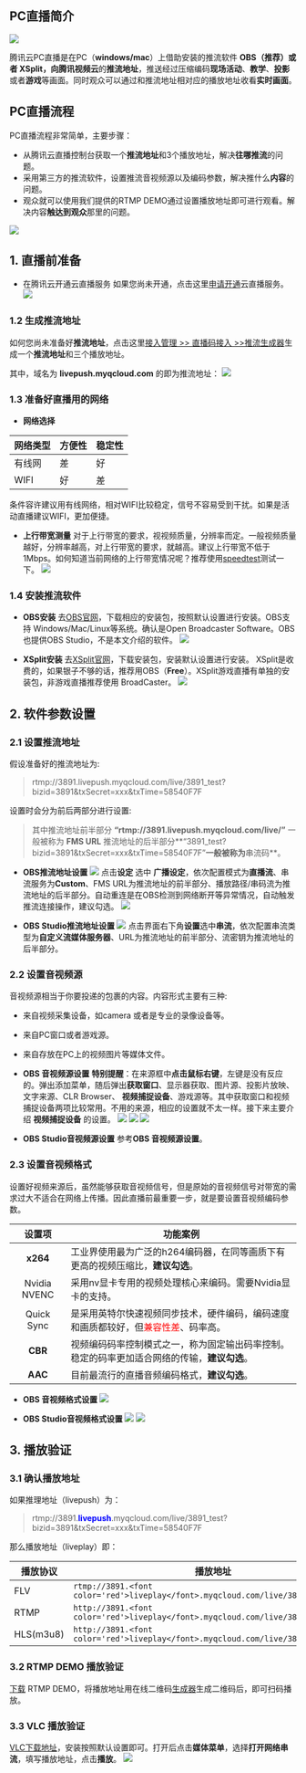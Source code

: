 ## PC直播简介

![](https://mc.qcloudimg.com/static/img/f47bf4ef0fcb96bdccf6f302b274afce/image.png)

腾讯云PC直播是在PC（**windows/mac**）上借助安装的推流软件 **OBS（推荐）**或者 **XSplit**，向腾讯**视频云**的**推流地址**，推送经过压缩编码**现场活动**、**教学**、**投影**或者**游戏**等画面。同时观众可以通过和推流地址相对应的播放地址收看**实时画面**。


## PC直播流程
PC直播流程非常简单，主要步骤：
- 从腾讯云直播控制台获取一个**推流地址**和3个播放地址，解决**往哪推流**的问题。
- 采用第三方的推流软件，设置推流音视频源以及编码参数，解决推什么**内容**的问题。
- 观众就可以使用我们提供的RTMP DEMO通过设置播放地址即可进行观看。解决内容**触达到观众**那里的问题。

![](https://mc.qcloudimg.com/static/img/617e7cc6ae3313a2456e2672535e4097/image.png)


## 1. 直播前准备
- 在腾讯云开通云直播服务
如果您尚未开通，点击这里[申请开通](https://console.cloud.tencent.com/live)云直播服务。
![](https://mc.qcloudimg.com/static/img/f45715687e787ee9a8e18154d1e13b92/image.png)

### 1.2 生成推流地址
如何您尚未准备好**推流地址**，点击这里[接入管理 >> 直播码接入 >>推流生成器](https://console.cloud.tencent.com/live)生成一个**推流地址**和三个播放地址。

其中，域名为 **livepush.myqcloud.com** 的即为推流地址：
![](https://mc.qcloudimg.com/static/img/98b9b659be67a9ac32384b606ace943f/image.png)

### 1.3 准备好直播用的网络
- **网络选择**

|网络类型|方便性|稳定性|
|--|--|--|
|有线网|差|好|
|WIFI|好|差|
条件容许建议用有线网络，相对WIFI比较稳定，信号不容易受到干扰。如果是活动直播建议WIFI，更加便捷。

- **上行带宽测量**
对于上行带宽的要求，视视频质量，分辨率而定。一般视频质量越好，分辨率越高，对上行带宽的要求，就越高。建议上行带宽不低于1Mbps。如何知道当前网络的上行带宽情况呢？推荐使用[speedtest](http://www.speedtest.net/)测试一下。
![](https://mc.qcloudimg.com/static/img/b5724af9873220c395e295894205e4ad/image.png)

### 1.4 安装推流软件
- **OBS安装**
去[OBS官网](https://obsproject.com/download)，下载相应的安装包，按照默认设置进行安装。OBS支持 Windows/Mac/Linux等系统。确认是Open Broadcaster Software。OBS也提供OBS Studio，不是本文介绍的软件。
![](https://mc.qcloudimg.com/static/img/dcbb929e364b1d8e80c04e326a756a26/image.png)

- **XSplit安装**
去[XSplit官网](https://www.xsplit.com/zh_cn/)，下载安装包，安装默认设置进行安装。
XSplit是收费的，如果银子不够的话，推荐用OBS（**Free**）。XSplit游戏直播有单独的安装包，非游戏直播推荐使用 BroadCaster。
![](https://mc.qcloudimg.com/static/img/18c47cb7646e189acc168e6a5e8e4714/image.png)

## 2. 软件参数设置
### 2.1 设置推流地址
假设准备好的推流地址为:
> rtmp://3891.livepush.myqcloud.com/live/3891_test?bizid=3891&txSecret=xxx&txTime=58540F7F

设置时会分为前后两部分进行设置:
> 其中推流地址前半部分 **“rtmp://3891.livepush.myqcloud.com/live/”** 一般被称为 **FMS URL**
> 推流地址的后半部分**“3891_test?bizid=3891&txSecret=xxx&txTime=58540F7F”**一般被称为**串流码**。

- **OBS推流地址设置**
![](https://mc.qcloudimg.com/static/img/8f5dabbdea9882531464017385648e0c/image.png)
点击**设定** 选中 **广播设定**，依次配置模式为**直播流**、串流服务为**Custom**、FMS URL为推流地址的前半部分、播放路径/串码流为推流地址的后半部分。自动重连是在OBS检测到网络断开等异常情况，自动触发推流连接操作，建议勾选。
![](https://mc.qcloudimg.com/static/img/88024aaff126c5e34f4e96b9cd7e37c2/image.png)

- **OBS Studio推流地址设置**
![](https://mc.qcloudimg.com/static/img/023f599e7fe3e22a8d348a6b4b7b0720/image.png)
点击界面右下角**设置**选中**串流**，依次配置串流类型为**自定义流媒体服务器**、URL为推流地址的前半部分、流密钥为推流地址的后半部分。

### 2.2 设置音视频源
音视频源相当于你要投递的包裹的内容。内容形式主要有三种:
- 来自视频采集设备，如camera 或者是专业的录像设备等。
- 来自PC窗口或者游戏源。
- 来自存放在PC上的视频图片等媒体文件。

- **OBS 音视频源设置**
**特别提醒**：在来源框中**点击鼠标右键**，左键是没有反应的。弹出添加菜单，随后弹出**获取窗口**、显示器获取、图片源、投影片放映、文字来源、CLR Browser、 **视频捕捉设备**、游戏源等。其中获取窗口和视频捕捉设备两项比较常用。不用的来源，相应的设置就不太一样。接下来主要介绍 **视频捕捉设备** 的设置。
![](https://mc.qcloudimg.com/static/img/c2f5a64918807e99aad4bd7778259e62/image.png)
![](https://mc.qcloudimg.com/static/img/6f15746021918db02fbaefa6dc56c22b/image.png)
![](https://mc.qcloudimg.com/static/img/d60b1a9c246d381a5e698bafac8c3f4e/image.png)

- **OBS Studio音视频源设置**
参考**OBS 音视频源设置**。

### 2.3 设置音视频格式
设置好视频来源后，虽然能够获取音视频信号，但是原始的音视频信号对带宽的需求过大不适合在网络上传播。因此直播前最重要一步，就是要设置音视频编码参数。

| 设置项 | 功能案例 | 
|:--------:|---------|
|**x264**|工业界使用最为广泛的h264编码器，在同等画质下有更高的视频压缩比，**建议勾选**。|
|Nvidia NVENC|采用nv显卡专用的视频处理核心来编码。需要Nvidia显卡的支持。|
|Quick Sync|是采用英特尔快速视频同步技术，硬件编码，编码速度和画质都较好，但<font color='red'>兼容性差</font>、码率高。|
|**CBR**|视频编码码率控制模式之一，称为固定输出码率控制。稳定的码率更加适合网络的传输，**建议勾选**。|
| **AAC** | 目前最流行的直播音频编码格式，**建议勾选**。|

- **OBS 音视频格式设置**
![](https://mc.qcloudimg.com/static/img/eb91f2e51ca3b3d8c39028262b4eae21/image.png)

- **OBS Studio音视频格式设置**
![](https://mc.qcloudimg.com/static/img/1d473aed08fcdc7611d8de599184e75c/image.png)
![](https://mc.qcloudimg.com/static/img/baa533b47d920f70ca08b12771ee3158/image.png)

## 3. 播放验证

### 3.1 确认播放地址
如果推理地址（livepush）为：
> rtmp://3891.**<font color='blue'>livepush</font>**.myqcloud.com/live/3891_test?bizid=3891&txSecret=xxx&txTime=58540F7F

那么播放地址（liveplay）即：

| 播放协议 | 播放地址 | 
|---------|---------|
| FLV |  `rtmp://3891.<font color='red'>liveplay</font>.myqcloud.com/live/3891_test` |
| RTMP | `http://3891.<font color='red'>liveplay</font>.myqcloud.com/live/3891_test.flv` |
| HLS(m3u8) | `http://3891.<font color='red'>liveplay</font>.myqcloud.com/live/3891_test.m3u8` |


### 3.2 RTMP DEMO 播放验证
[下载](https://cloud.tencent.com/document/product/454/6555) RTMP DEMO，将播放地址用在线二维码[生成器](http://cli.im/)生成二维码后，即可扫码播放。

### 3.3 VLC 播放验证
[VLC下载地址](http://www.videolan.org/vlc/)，安装按照默认设置即可。打开后点击**媒体菜单**，选择**打开网络串流**，填写播放地址，点击**播放**。
![](https://mc.qcloudimg.com/static/img/7923a14be5525bd37719c18d54243403/image.png)



